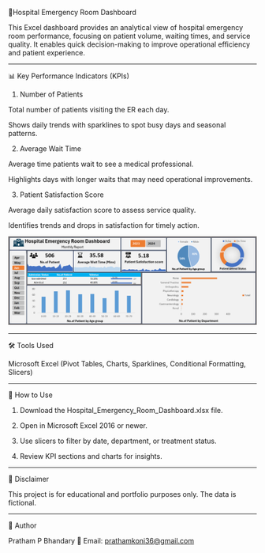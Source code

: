 🏥Hospital Emergency Room Dashboard

This Excel dashboard provides an analytical view of hospital emergency room performance, focusing on patient volume, waiting times, and service quality. It enables quick decision-making to improve operational efficiency and patient experience.


---

📊 Key Performance Indicators (KPIs)

1. Number of Patients

Total number of patients visiting the ER each day.

Shows daily trends with sparklines to spot busy days and seasonal patterns.



2. Average Wait Time

Average time patients wait to see a medical professional.

Highlights days with longer waits that may need operational improvements.



3. Patient Satisfaction Score

Average daily satisfaction score to assess service quality.

Identifies trends and drops in satisfaction for timely action.



![image alt](https://github.com/PRATHAMPBHANDARY/Hospital-Emergency-Room-Dashboard-/blob/18801ff14f1ff675e258eb7bf6f26597b1cbca9b/Screenshot%202025-08-16%20222116.png)

---

🛠 Tools Used

Microsoft Excel (Pivot Tables, Charts, Sparklines, Conditional Formatting, Slicers)



---

🚀 How to Use

1. Download the Hospital_Emergency_Room_Dashboard.xlsx file.


2. Open in Microsoft Excel 2016 or newer.


3. Use slicers to filter by date, department, or treatment status.


4. Review KPI sections and charts for insights.




---

📄 Disclaimer

This project is for educational and portfolio purposes only. The data is fictional.


---

👤 Author

Pratham P Bhandary
📧 Email: prathamkoni36@gmail.com
